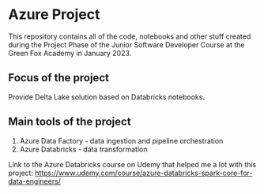 # Azure Project

This repository contains all of the code, notebooks and other stuff created during the Project Phase of the Junior Software Developer Course at the Green Fox Academy in January 2023.

## Focus of the project

Provide Delta Lake solution based on Databricks notebooks.

## Main tools of the project

1. Azure Data Factory - data ingestion and pipeline orchestration
2. Azure Databricks - data transformation

Link to the Azure Databricks course on Udemy that helped me a lot with this project:
https://www.udemy.com/course/azure-databricks-spark-core-for-data-engineers/
